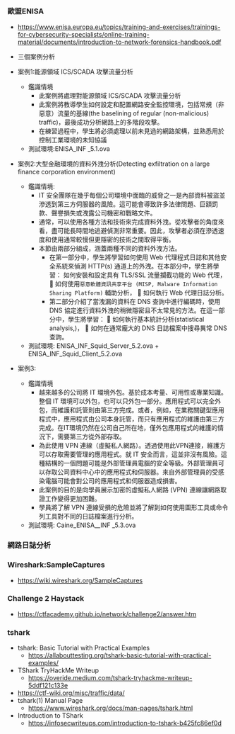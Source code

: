 ### 歐盟ENISA 
- https://www.enisa.europa.eu/topics/training-and-exercises/trainings-for-cybersecurity-specialists/online-training-material/documents/introduction-to-network-forensics-handbook.pdf

- 三個案例分析
- 案例1:能源領域 ICS/SCADA 攻擊流量分析
  - 鑑識情境
    - 此案例將處理對能源領域 ICS/SCADA 攻擊流量分析
    - 此案例將教導學生如何設定和配置網路安全監控環境，包括常規（非惡意）流量的基線(the baselining of regular (non-malicious) traffic)，最後成功分析網路上的多階段攻擊。
    - 在練習過程中，學生將必須處理以前未見過的網路架構，並熟悉用於控制工業環境的未知協議
  - 測試環境:ENISA_INF _5.1.ova 
- 案例2:大型金融環境的資料外洩分析(Detecting exfiltration on a large finance corporation environment)
  - 鑑識情境:
    - IT 安全團隊在幾乎每個公司環境中面臨的威脅之一是內部資料被盜並滲透到第三方伺服器的風險。這可能會導致許多法律問題、巨額罰款、聲譽損失或洩露公司機密和戰略文件。
    - 通常，可以使用各種方法和技術來完成資料外洩。從攻擊者的角度來看，盡可能長時間地逃避偵測非常重要。因此，攻擊者必須在滲透速度和使用通常較慢但更隱密的技術之間取得平衡。
    - 本節由兩部分組成，涵蓋兩種不同的資料外洩方法。
      - 在第一部分中，學生將學習如何使用 Web 代理程式日誌和其他安全系統來偵測 HTTP(s) 通道上的外洩。在本部分中，學生將學習： 如何安裝和設定具有 TLS/SSL 流量攔截功能的 Web 代理，  如何使用`惡意軟體資訊共享平台 (MISP, Malware Information Sharing Platform)` 輔助分析，  如何執行 Web 代理日誌分析。
      - 第二部分介紹了當洩漏的資料在 DNS 查詢中進行編碼時，使用 DNS 協定進行資料外洩的稍微隱密且不太常見的方法。在這一部分中，學生將學習：  如何執行基本統計分析(statistical analysis,)，  如何在通常龐大的 DNS 日誌檔案中搜尋異常 DNS 查詢。
  - 測試環境: ENISA_INF_Squid_Server_5.2.ova   + ENISA_INF_Squid_Client_5.2.ova
- 案例3:
  - 鑑識情境
    - 越來越多的公司將 IT 環境外包。基於成本考量、可用性或專業知識。整個 IT 環境可以外包，也可以只外包一部分。應用程式可以完全外包，而維護和託管則由第三方完成。或者，例如，在業務關鍵型應用程式中，應用程式由公司本身託管，而只有應用程式的維護由第三方完成。在IT環境仍然在公司自己所在地，僅外包應用程式的維護的情況下，需要第三方從外部存取。
    - 為此使用 VPN 連線（虛擬私人網路）。透過使用此VPN連接，維護方可以存取需要管理的應用程式。就 IT 安全而言，這並非沒有風險。這種結構的一個問題可能是外部管理員電腦的安全等級。外部管理員可以存取公司資料中心中的應用程式和伺服器。來自外部管理員的受感染電腦可能會對公司的應用程式和伺服器造成損害。
    - 此案例的目的是向學員展示加密的虛擬私人網路 (VPN) 連線讓網路取證工作變得更加困難。
    - 學員將了解 VPN 連線受損的危險並將了解到如何使用圖形工具或命令列工具對不同的日誌檔案進行分析。
  - 測試環境: Caine_ENISA__INF _5.3.ova

### 網路日誌分析

### Wireshark:SampleCaptures
- https://wiki.wireshark.org/SampleCaptures
### Challenge 2 Haystack
- https://ctfacademy.github.io/network/challenge2/answer.htm

### tshark
- tshark: Basic Tutorial with Practical Examples 
  - https://allabouttesting.org/tshark-basic-tutorial-with-practical-examples/
- TShark TryHackMe Writeup
  - https://overide.medium.com/tshark-tryhackme-writeup-5ddf121c133e
- https://ctf-wiki.org/misc/traffic/data/
- tshark(1) Manual Page
  - https://www.wireshark.org/docs/man-pages/tshark.html
- Introduction to TShark
  - https://infosecwriteups.com/introduction-to-tshark-b425fc86ef0d



